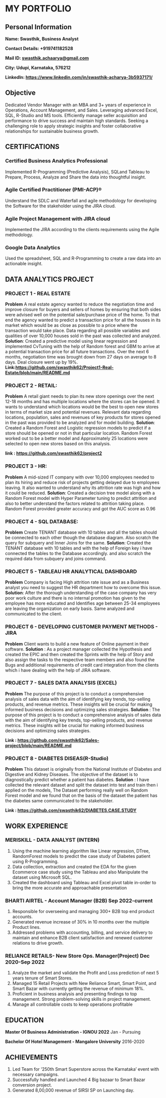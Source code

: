 # MY PORTFOLIO

## Personal Information
**Name: Swasthik, Business Analyst**

**Contact Details: +919741182528**

**Mail ID: swasthik.achaarya@gmail.com**

**City: Udupi, Karnataka, 576212**

**LinkedIn: https://www.linkedin.com/in/swasthik-acharya-3b5937171/**


## Objective

Dedicated Vendor Manager with an MBA and 3+ years of experience in Operations, Account Management, and Sales. Leveraging advanced Excel, SQL, R-Studio and MS tools. Efficiently manage seller acquisition and performance to drive success and maintain high standards. Seeking a challenging role to apply strategic insights and foster collaborative relationships for sustainable business growth.

## CERTIFICATIONS
### Certified Business Analytics Professional
Implemented R-Programming (Predictive Analysis), SQLand Tableau to Prepare, Process, Analyze and Share the data into thoughtful insight.

### Agile Certified Practitioner (PMI-ACP)® 
Understand the SDLC and Waterfall and agile methodology for developing the Software for the stakeholder using the JIRA cloud.

### Agile Project Management with JIRA cloud 
Implemented the JIRA according to the clients requirements using the Agile methodology.

### Google Data Analytics 
Used the spreadsheet, SQL and R-Programming to create a raw data into an actionable insight.


## DATA ANALYTICS PROJECT

### PROJECT 1 - REAL ESTATE

**Problem**
A real estate agency wanted to reduce the negotiation time and improve
closure for buyers and sellers of homes by ensuring that both sides were advised well on the potential
sale/purchase price of the home. To that end the agency wanted to predict a transaction price for all the
houses in its market which would be as close as possible to a price where the transaction would take place.
Data regarding all possible variables and qualities of over 10,000 houses sold in the past was collected and
analyzed.
**Solution**: Created a predictive model using linear regression and implemented CvTuning with the help of
Random forest and GBM to arrive at a potential transaction price for all future transactions. Over the next 6
months, negotiation time was brought down from 27 days on average to 8 days. Deal closure went up by
19%.
**Link:https://github.com/swasthik62/Project1-Real-Estate/blob/main/README.md**

### PROJECT 2 - RETAIL:

**Problem**
A retail giant needs to plan its new store openings over the next 12-18 months and
has multiple locations where the stores can be opened. It wants to understand which locations would be
the best to open new stores in terms of market size and potential revenues. Relevant data regarding
locations, population, sales and revenues of key products for stores opened in the past was provided to
be analyzed and for model building.
**Solution**: Created a Random Forest and Logistic regression models to predict if a store should be opened
or not in that particular location. Random Forest worked out to be a better model and Approximately 25
locations were selected to open new stores based on this analysis.

**link : https://github.com/swasthik62/project2**

### PROJECT 3 - HR:

**Problem**
A mid-sized IT company with over 10,000 employees needed to plan its hiring and
reduce risk of projects getting delayed due to employees leaving. It also wanted to understand why its
attrition rate was high and how it could be reduced.
**Solution**: Created a decision tree model along with a Random Forest model with Hyper Parameter tuning
to predict attrition and also to better understand the factors related to attrition taking place. Random
Forest provided greater accuracy and got the AUC score as 0.96

### PROJECT 4 - SQL DATABASE: 

**Problem**
Create TENANT database with 10 tables and all the tables should be
connected to each other though the database diagram. Also scratch the query for subquery and Inner
Joins for the same.
**Solution**: Created the TENANT database with 10 tables and with the help of Foreign key i have connected
the tables to the Database accordingly. and also scratch the required data from subquery and joins
command.

### PROJECT 5 -  TABLEAU HR ANALYTICAL DASHBOARD

**Problem**
Company is facing High attrition rate issue and as a Business analyst you need to suggest the HR department how to overcome this issue.
**Solution**: After the thorough understanding of the case company has very poor work culture and there is
no internal promotion has given to the employee has more educated and Identifies age between 25-34
employees are leaving the organization on early basis. Same analyzed and communicated to the client.

### PROJECT 6 - DEVELOPING CUSTOMER PAYMENT METHODS - JIRA

**Problem**
Client wants to build a new feature of Online payment in their software.
**Solution** : As a project manager collected the Hypothesis and created the EPIC and then created the
Sprints with the help of Story and also assign the tasks to the respective team members and also found
the Bugs and additional requirements of credit card integration from the clients which i have dealing with
the help of JIRA software.

### PROJECT 7 - SALES DATA ANALYSIS (EXCEL)

**Problem**
The purpose of this project is to conduct a
comprehensive analysis of sales data with the aim of identifying key trends, top-selling products, and
revenue metrics. These insights will be crucial for making informed business decisions and optimizing
sales strategies.
**Solution** : The purpose of this project is to conduct a
comprehensive analysis of sales data with the aim of identifying key trends, top-selling products, and
revenue metrics. These insights will be crucial for making informed business decisions and optimizing
sales strategies.

**Link : https://github.com/swasthik62/Sales-project/blob/main/README.md**

### PROJECT 8 - DIABETES DISEAS(R-Studio)

**Problem**
This dataset is originally from the National Institute of Diabetes
and Digestive and Kidney Diseases. The objective of the dataset is to diagnostically predict whether a
patient has diabetes.
**Solution** : I have collected the relevant dataset and split the dataset into test and train then i applied on the
models, The Dataset performing really well on Random Forest model and we found that on the basis of
the dataset the patient has the diabetes same communicated to the stakeholder.

**Link : https://github.com/swasthik62/DIABETES.CASE.STUDY**


## WORK EXPERIENCE

### MERISKILL - DATA ANALYST (INTERN) 
1. Using the machine learning algorithm like Linear regression, DTree, RandomForest models to predict
the case study of Diabetes patient using R-Programming.
2. Data collection, extraction and created the EDA for the given Ecommerce case study using the
Tableau and also Manipulate the dataset using Microsoft SQL.
3. Created the dashboard using Tableau and Excel pivot table in-order to bring the more accurate and
approachable presentation

### BHARTI AIRTEL - Account Manager (B2B)                                                                             Sep 2022-current  
1. Responsible for overseeing and managing 300+ B2B top end product accounts.
2. Generated revenue increase of 30% in 10 months over the multiple Product lines.
3. Addressed problems with accounting, billing, and service delivery to maintain and enhance B2B client
satisfaction and renewed customer relations to drive growth.

### RELIANCE RETAILS- New Store Ops. Manager(Project)                                                               Dec 2020-Sep 2022
1.  Analyze the market and validate the Profit and Loss prediction of next 5 years tenure of Smart Stores.
2.  Managed 15 Retail Projects with New Reliance Smart, Smart Point, and Smart Bazar with currently
getting the revenue of minimum 18%.
3.  Proficient in business analysis and presenting findings to top management. Strong problem-solving
skills in project management.
4.  Manage all controllable costs to keep operations profitable

## EDUCATION

**Master Of Business Administration - IGNOU 2022**                                                                    Jan - Pursuing

**Bachelor Of Hotel Management - Mangalore University**                                                                    2016-2020


## ACHIEVEMENTS

1. Led Team for ‘250th Smart Superstore across the Karnataka’ event with necessary campaigns.
2. Successfully handled and Launched 4 Big bazaar to Smart Bazar conversion project. 
3. Generated 8,00,000 revenue of SIRSI SP on Launching day.
